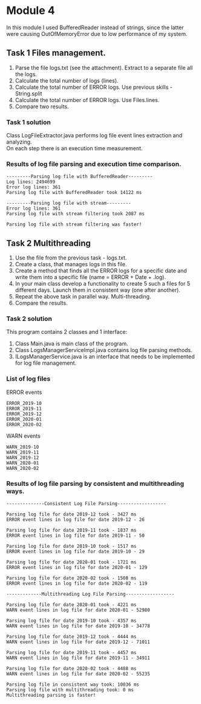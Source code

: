 # Module 4
In this module I used BufferedReader instead of strings, since the latter were causing OutOfMemoryError due to low performance of my system.

## Task 1 Files management.

1. Parse the file logs.txt (see the attachment).  Extract to a separate file all the logs.
2. Calculate the total number of logs (lines).
3. Calculate the total number of ERROR logs. Use previous skills - String.split
4. Calculate the total number of ERROR logs. Use Files.lines.
5. Compare two results.

### Task 1 solution
Class LogFileExtractor.java performs log file event lines extraction and analyzing.\
On each step there is an execution time measurement.

### Results of log file parsing and execution time comparison.
```
---------Parsing log file with BufferedReader---------
Log lines: 2494699
Error log lines: 361
Parsing log file with BufferedReader took 14122 ms

---------Parsing log file with stream---------
Error log lines: 361
Parsing log file with stream filtering took 2087 ms

Parsing log file with stream filtering was faster!
```

## Task 2 Multithreading

1. Use the file from the previous task - logs.txt.
2. Create a class, that manages logs in this file.
3. Create a method that finds all the ERROR logs for a specific date and write them into a specific file (name = ERROR  + Date  + .log).
4. In your main class develop a functionality to create  5 such a files for 5 different days. Launch them in consistent way (one after another).
5. Repeat the above  task in parallel way. Multi-threading.
6. Compare the results.

### Task 2 solution
This program contains 2 classes and 1 interface:
1. Class Main.java is main class of the program.
2. Class LogsManagerServiceImpl.java contains log file parsing methods.
3. ILogsManagerService.java is an interface that needs to be implemented for log file management.

### List of log files
ERROR events
```
ERROR_2019-10
ERROR_2019-11
ERROR_2019-12
ERROR_2020-01
ERROR_2020-02
```
WARN events

```
WARN_2019-10
WARN_2019-11
WARN_2019-12
WARN_2020-01
WARN_2020-02
```

### Results of log file parsing by consistent and multithreading ways.
```
--------------Consistent Log File Parsing------------------

Parsing log file for date 2019-12 took - 3427 ms
ERROR event lines in log file for date 2019-12 - 26

Parsing log file for date 2019-11 took - 1837 ms
ERROR event lines in log file for date 2019-11 - 50

Parsing log file for date 2019-10 took - 1517 ms
ERROR event lines in log file for date 2019-10 - 29

Parsing log file for date 2020-01 took - 1721 ms
ERROR event lines in log file for date 2020-01 - 129

Parsing log file for date 2020-02 took - 1508 ms
ERROR event lines in log file for date 2020-02 - 119

-------------Multithreading Log File Parsing------------------

Parsing log file for date 2020-01 took - 4221 ms
WARN event lines in log file for date 2020-01 - 52980

Parsing log file for date 2019-10 took - 4357 ms
WARN event lines in log file for date 2019-10 - 34778

Parsing log file for date 2019-12 took - 4444 ms
WARN event lines in log file for date 2019-12 - 71011

Parsing log file for date 2019-11 took - 4457 ms
WARN event lines in log file for date 2019-11 - 34911

Parsing log file for date 2020-02 took - 4488 ms
WARN event lines in log file for date 2020-02 - 55235

Parsing log file in consistent way took: 10036 ms
Parsing log file with multithreading took: 0 ms
Multithreading parsing is faster!
```